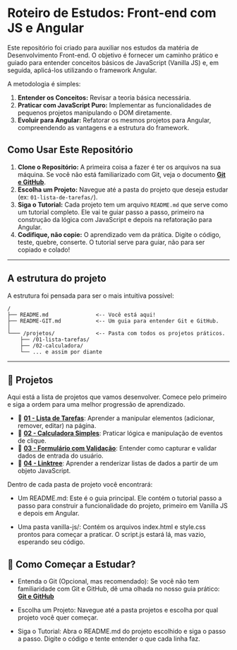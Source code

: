 # Roteiro de Estudos: Front-end com JS e Angular

Este repositório foi criado para auxiliar nos estudos da matéria de Desenvolvimento Front-end. O objetivo é fornecer um caminho prático e guiado para entender conceitos básicos de JavaScript (Vanilla JS) e, em seguida, aplicá-los utilizando o framework Angular.

A metodologia é simples:
1.  **Entender os Conceitos:** Revisar a teoria básica necessária.
2.  **Praticar com JavaScript Puro:** Implementar as funcionalidades de pequenos projetos manipulando o DOM diretamente.
3.  **Evoluir para Angular:** Refatorar os mesmos projetos para Angular, compreendendo as vantagens e a estrutura do framework.

## Como Usar Este Repositório

1.  **Clone o Repositório:** A primeira coisa a fazer é ter os arquivos na sua máquina. Se você não está familiarizado com Git, veja o documento [**Git e GitHub**](./README_GIT.md).
2.  **Escolha um Projeto:** Navegue até a pasta do projeto que deseja estudar (ex: `01-lista-de-tarefas/`).
3.  **Siga o Tutorial:** Cada projeto tem um arquivo `README.md` que serve como um tutorial completo. Ele vai te guiar passo a passo, primeiro na construção da lógica com JavaScript e depois na refatoração para Angular.
4.  **Codifique, não copie:** O aprendizado vem da prática. Digite o código, teste, quebre, conserte. O tutorial serve para guiar, não para ser copiado e colado!

---

## A estrutura do projeto

A estrutura foi pensada para ser o mais intuitiva possível:
```
/
├── README.md               <-- Você está aqui!
├── README-GIT.md           <-- Um guia para entender Git e GitHub.
│
└─── /projetos/             <-- Pasta com todos os projetos práticos.
    ├── /01-lista-tarefas/
    ├── /02-calculadora/
    └── ... e assim por diante
```

---

## 🚀 Projetos

Aqui está a lista de projetos que vamos desenvolver. Comece pelo primeiro e siga a ordem para uma melhor progressão de aprendizado.

* 📂 **[01 - Lista de Tarefas](./01-lista-tarefas/)**: Aprender a manipular elementos (adicionar, remover, editar) na página.
* 📂 **[02 - Calculadora Simples](./02-calculadora/)**: Praticar lógica e manipulação de eventos de clique.
* 📂 **[03 - Formulário com Validação](./03-form-validacao/)**: Entender como capturar e validar dados de entrada do usuário.
* 📂 **[04 - Linktree](./04-linktree/)**: Aprender a renderizar listas de dados a partir de um objeto JavaScript.

Dentro de cada pasta de projeto você encontrará:

* Um README.md: Este é o guia principal. Ele contém o tutorial passo a passo para construir a funcionalidade do projeto, primeiro em Vanilla JS e depois em Angular.

* Uma pasta vanilla-js/: Contém os arquivos index.html e style.css prontos para começar a praticar. O script.js estará lá, mas vazio, esperando seu código.

## 🚀 Como Começar a Estudar?
* Entenda o Git (Opcional, mas recomendado): Se você não tem familiaridade com Git e GitHub, dê uma olhada no nosso guia prático:  [**Git e GitHub**](./README_GIT.md)

* Escolha um Projeto: Navegue até a pasta projetos e escolha por qual projeto você quer começar. 

* Siga o Tutorial: Abra o README.md do projeto escolhido e siga o passo a passo. Digite o código e tente entender o que cada linha faz.

